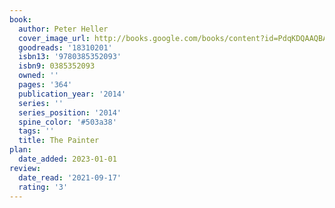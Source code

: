 ```yaml
---
book:
  author: Peter Heller
  cover_image_url: http://books.google.com/books/content?id=PdqKDQAAQBAJ&printsec=frontcover&img=1&zoom=1&edge=curl&source=gbs_api
  goodreads: '18310201'
  isbn13: '9780385352093'
  isbn9: 0385352093
  owned: ''
  pages: '364'
  publication_year: '2014'
  series: ''
  series_position: '2014'
  spine_color: '#503a38'
  tags: ''
  title: The Painter
plan:
  date_added: 2023-01-01
review:
  date_read: '2021-09-17'
  rating: '3'
---
```

